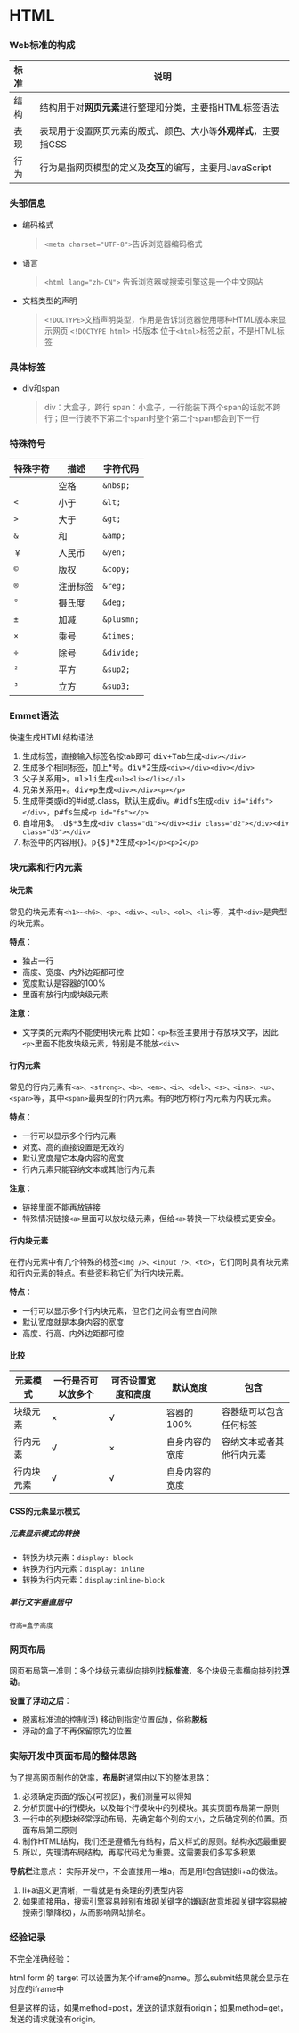 <!--
 * @Author: LetMeFly
 * @Date: 2021-12-29 11:12:19
 * @LastEditors: LetMeFly
 * @LastEditTime: 2022-05-03 16:00:26
-->
# HTML

### Web标准的构成

| 标准 | 说明                                                         |
| :--- | ------------------------------------------------------------ |
| 结构 | 结构用于对**网页元素**进行整理和分类，主要指HTML标签语法     |
| 表现 | 表现用于设置网页元素的版式、颜色、大小等**外观样式**，主要指CSS |
| 行为 | 行为是指网页模型的定义及**交互**的编写，主要用JavaScript     |

### 头部信息

+ 编码格式
  > ```<meta charset="UTF-8">```告诉浏览器编码格式
+ 语言
  > ```<html lang="zh-CN">``` 告诉浏览器或搜索引擎这是一个中文网站
+ 文档类型的声明
  > ```<!DOCTYPE>```文档声明类型，作用是告诉浏览器使用哪种HTML版本来显示网页
  > ```<!DOCTYPE html>``` H5版本
  > 位于```<html>```标签之前，不是HTML标签

### 具体标签
+ div和span
  > div：大盒子，跨行
  > span：小盒子，一行能装下两个span的话就不跨行；但一行装不下第二个span时整个第二个span都会到下一行


### 特殊符号

|特殊字符|描述|字符代码|
| -- |--|--|
|``` ```|空格|```&nbsp;```|
|```<```|小于|```&lt;```|
|```>```|大于|```&gt;```|
|```&```|和|```&amp;```|
|```￥```|人民币|```&yen;```|
|```©```|版权|```&copy;```|
|```®```|注册标签|```&reg;```|
|```°```|摄氏度|```&deg;```|
|```±```|加减|```&plusmn;```|
|```×```|乘号|```&times;```|
|```÷```|除号|```&divide;```|
|```²```|平方|```&sup2;```|
|```³```|立方|```&sup3;```|

### Emmet语法
快速生成HTML结构语法
1. 生成标签，直接输入标签名按tab即可 <kbd>div+Tab</kbd>生成```<div></div>```
2. 生成多个相同标签，加上\*号。<kbd>div*2</kbd>生成```<div></div><div></div>```
3. 父子关系用\>。<kbd>ul>li</kbd>生成```<ul><li></li></ul>```
4. 兄弟关系用\+。<kbd>div+p</kbd>生成```<div></div><p></p>```
5. 生成带类或id的#id或.class，默认生成div。<kbd>#idfs</kbd>生成```<div id="idfs"></div>```，<kbd>p#fs</kbd>生成```<p id="fs"></p>```
6. 自增用\$。<kbd>.d$*3</kbd>生成```<div class="d1"></div><div class="d2"></div><div class="d3"></div>```
7. 标签中的内容用\{\}。<kbd>p{$}*2</kbd>生成```<p>1</p><p>2</p>```

### 块元素和行内元素
#### 块元素
常见的块元素有```<h1>~<h6>、<p>、<div>、<ul>、<ol>、<li>```等，其中```<div>```是典型的块元素。

**特点**：
+ 独占一行
+ 高度、宽度、内外边距都可控
+ 宽度默认是容器的100%
+ 里面有放行内或块级元素

**注意**：
+ 文字类的元素内不能使用块元素
  比如：```<p>```标签主要用于存放块文字，因此```<p>```里面不能放块级元素，特别是不能放```<div>```

#### 行内元素
常见的行内元素有```<a>、<strong>、<b>、<em>、<i>、<del>、<s>、<ins>、<u>、<span>```等，其中```<span>```最典型的行内元素。有的地方称行内元素为内联元素。

**特点**：
+ 一行可以显示多个行内元素
+ 对宽、高的直接设置是无效的
+ 默认宽度是它本身内容的宽度
+ 行内元素只能容纳文本或其他行内元素

**注意**：
+ 链接里面不能再放链接
+ 特殊情况链接```<a>```里面可以放块级元素，但给```<a>```转换一下块级模式更安全。

#### 行内块元素
在行内元素中有几个特殊的标签```<img />、<input />、<td>```，它们同时具有块元素和行内元素的特点。有些资料称它们为行内块元素。

**特点**：
+ 一行可以显示多个行内块元素，但它们之间会有空白间隙
+ 默认宽度就是本身内容的宽度
+ 高度、行高、内外边距都可控

#### 比较
|元素模式|一行是否可以放多个|可否设置宽度和高度|默认宽度|包含|
|--|--|--|--|--|
|块级元素|×|√|容器的100%|容器级可以包含任何标签|
|行内元素|√|×|自身内容的宽度|容纳文本或者其他行内元素|
|行内块元素|√|√|自身内容的宽度||

#### CSS的元素显示模式
##### 元素显示模式的转换
+ 转换为块元素：```display: block```
+ 转换为行内元素：```display: inline```
+ 转换为行内元素：```display:inline-block```

##### 单行文字垂直居中
```行高=盒子高度```


### 网页布局

网页布局第一准则：多个块级元素纵向排列找**标准流**，多个块级元素横向排列找**浮动**。

**设置了浮动之后**：
+ 脱离标准流的控制(浮) 移动到指定位置(动)，俗称**脱标**
+ 浮动的盒子不再保留原先的位置

### 实际开发中页面布局的整体思路

为了提高网页制作的效率，**布局时**通常由以下的整体思路：
1. 必须确定页面的版心(可视区)，我们测量可以得知
2. 分析页面中的行模块，以及每个行模块中的列模块。其实页面布局第一原则
3. 一行中的列模块经常浮动布局，先确定每个列的大小，之后确定列的位置。页面布局第二原则
4. 制作HTML结构，我们还是遵循先有结构，后又样式的原则。结构永远最重要
5. 所以，先理清布局结构，再写代码尤为重要。这需要我们多写多积累

**导航栏**注意点：
实际开发中，不会直接用一堆a，而是用li包含链接li+a的做法。
1. li+a语义更清晰，一看就是有条理的列表型内容
2. 如果直接用a，搜索引擎容易辨别有堆砌关键字的嫌疑(故意堆砌关键字容易被搜索引擎降权)，从而影响网站排名。


### 经验记录

不完全准确经验：

html form 的 target 可以设置为某个iframe的name。那么submit结果就会显示在对应的iframe中

但是这样的话，如果method=post，发送的请求就有origin；如果method=get，发送的请求就没有origin。
